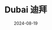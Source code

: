 ---
title: Dubai 迪拜
description: Dubai, The United Arab Emirates
date: 2024-08-19
weight: 4
resources:
    - src: DSC01084_cover.JPG
      params:
          cover: true
---